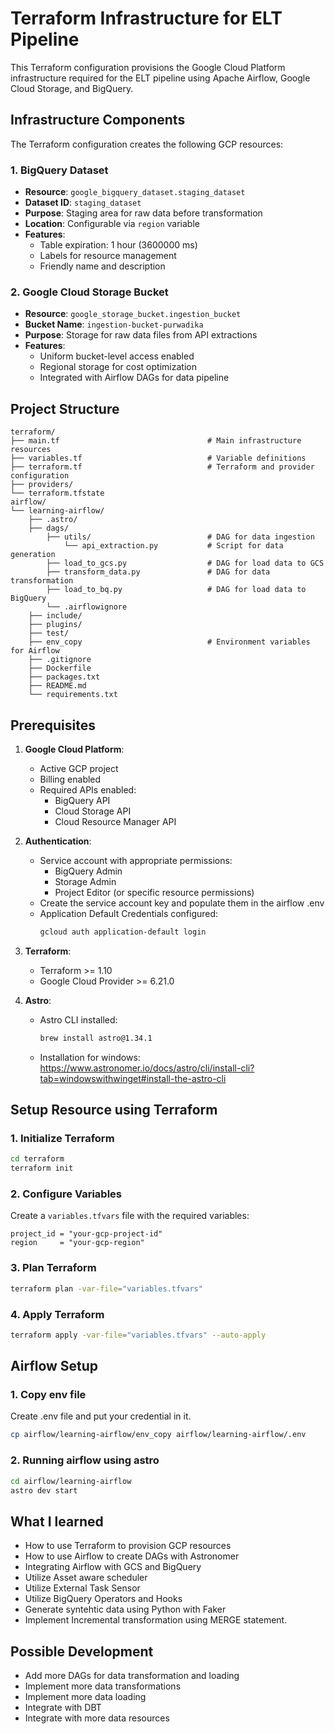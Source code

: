 
# Terraform Infrastructure for ELT Pipeline

This Terraform configuration provisions the Google Cloud Platform infrastructure required for the ELT pipeline using Apache Airflow, Google Cloud Storage, and BigQuery.

## Infrastructure Components

The Terraform configuration creates the following GCP resources:

### 1. BigQuery Dataset
- **Resource**: `google_bigquery_dataset.staging_dataset`
- **Dataset ID**: `staging_dataset`
- **Purpose**: Staging area for raw data before transformation
- **Location**: Configurable via `region` variable
- **Features**:
  - Table expiration: 1 hour (3600000 ms)
  - Labels for resource management
  - Friendly name and description

### 2. Google Cloud Storage Bucket
- **Resource**: `google_storage_bucket.ingestion_bucket`
- **Bucket Name**: `ingestion-bucket-purwadika`
- **Purpose**: Storage for raw data files from API extractions
- **Features**:
  - Uniform bucket-level access enabled
  - Regional storage for cost optimization
  - Integrated with Airflow DAGs for data pipeline

## Project Structure
```
terraform/
├── main.tf                                 # Main infrastructure resources
├── variables.tf                            # Variable definitions
├── terraform.tf                            # Terraform and provider configuration
├── providers/
└── terraform.tfstate
airflow/
└── learning-airflow/
    ├── .astro/
    ├── dags/
        ├── utils/                          # DAG for data ingestion
            └── api_extraction.py           # Script for data generation
        ├── load_to_gcs.py                  # DAG for load data to GCS
        ├── transform_data.py               # DAG for data transformation
        ├── load_to_bq.py                   # DAG for load data to BigQuery
        └── .airflowignore
    ├── include/
    ├── plugins/
    ├── test/
    ├── env_copy                            # Environment variables for Airflow
    ├── .gitignore
    ├── Dockerfile
    ├── packages.txt
    ├── README.md
    └── requirements.txt

```


## Prerequisites

1. **Google Cloud Platform**:
   - Active GCP project
   - Billing enabled
   - Required APIs enabled:
     - BigQuery API
     - Cloud Storage API
     - Cloud Resource Manager API

2. **Authentication**:
   - Service account with appropriate permissions:
     - BigQuery Admin
     - Storage Admin
     - Project Editor (or specific resource permissions)
   - Create the service account key and populate them in the airflow .env
   - Application Default Credentials configured:
     ```bash
     gcloud auth application-default login
     ```

3. **Terraform**:
   - Terraform >= 1.10
   - Google Cloud Provider >= 6.21.0

4. **Astro**:
   - Astro CLI installed:
     ```bash
     brew install astro@1.34.1
     ```
   - Installation for windows:
     https://www.astronomer.io/docs/astro/cli/install-cli?tab=windowswithwinget#install-the-astro-cli

## Setup Resource using Terraform

### 1. Initialize Terraform
```bash
cd terraform
terraform init
```

### 2. Configure Variables
Create a `variables.tfvars` file with the required variables:
```hcl
project_id = "your-gcp-project-id"
region     = "your-gcp-region"
```

### 3. Plan Terraform
```bash
terraform plan -var-file="variables.tfvars"
```

### 4. Apply Terraform
```bash
terraform apply -var-file="variables.tfvars" --auto-apply
```

## Airflow Setup
### 1. Copy env file
Create .env file and put your credential in it.
```bash
cp airflow/learning-airflow/env_copy airflow/learning-airflow/.env
```

### 2. Running airflow using astro
```bash
cd airflow/learning-airflow
astro dev start
```

## What I learned
- How to use Terraform to provision GCP resources
- How to use Airflow to create DAGs with Astronomer
- Integrating Airflow with GCS and BigQuery
- Utilize Asset aware scheduler
- Utilize External Task Sensor
- Utilize BigQuery Operators and Hooks
- Generate syntehtic data using Python with Faker
- Implement Incremental transformation using MERGE statement.

## Possible Development
- Add more DAGs for data transformation and loading
- Implement more data transformations
- Implement more data loading
- Integrate with DBT
- Integrate with more data resources


